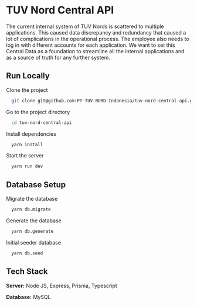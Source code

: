 
# TUV Nord Central API

The current internal system of TUV Nords is scattered to multiple applications. This caused data discrepancy and redundancy that caused a lot of complications in the operational process. The employee also needs to log in with different accounts for each application. We want to set this Central Data as a foundation to streamline all the internal applications and as a source of truth for any further system.

## Run Locally

Clone the project

```bash
  git clone git@github.com:PT-TUV-NORD-Indonesia/tuv-nord-central-api.git
```

Go to the project directory

```bash
  cd tuv-nord-central-api
```

Install dependencies

```bash
  yarn install
```

Start the server

```bash
  yarn run dev
```

## Database Setup

Migrate the database

```bash
  yarn db.migrate
```

Generate the database

```bash
  yarn db.generate
```

Initial seeder database

```bash
  yarn db.seed
```

## Tech Stack

**Server:** Node JS, Express, Prisma, Typescript

**Database:** MySQL
